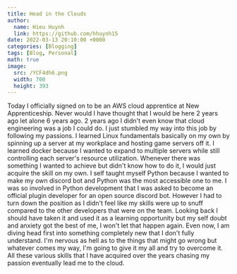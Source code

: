 ```yaml
---
title: Head in the Clouds
author:
  name: Hieu Huynh
  link: https://github.com/hhuynh15
date: 2022-03-13 20:10:00 +0000
categories: [Blogging]
tags: [Blog, Personal]
math: true
image: 
  src: /YCF4dh6.png
  width: 700
  height: 393
---
```


Today I officially signed on to be an AWS cloud apprentice at New Apprenticeship. Never would I have thought that I would be here 2 years ago let alone 6 years ago. 2 years ago I didn't even know that cloud engineering was a job I could do. I just stumbled my way into this job by following my passions. I learned Linux fundamentals basically on my own by spinning up a server at my workplace and hosting game servers off it. I learned docker because I wanted to expand to multiple servers while still controlling each server's resource utilization. Whenever there was something I wanted to achieve but didn't know how to do it, I would just acquire the skill on my own. I self taught myself Python because I wanted to make my own discord bot and Python was the most accessible one to me. I was so involved in Python development that I was asked to become an official plugin developer for an open source discord bot. However I had to turn down the position as I didn't feel like my skills were up to snuff compared to the other developers that were on the team. Looking back I should have taken it and used it as a learning opportunity but my self doubt and anxiety got the best of me, I won't let that happen again. Even now, I am diving head first into something completely new that I don't fully understand. I'm nervous as hell as to the things that might go wrong but whatever comes my way, I'm going to give it my all and try to overcome it. All these various skills that I have acquired over the years chasing my passion eventually lead me to the cloud.
